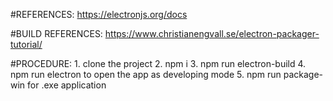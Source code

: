 #REFERENCES:
    https://electronjs.org/docs

#BUILD REFERENCES:
    https://www.christianengvall.se/electron-packager-tutorial/

#PROCEDURE:
    1. clone the project
    2. npm i
    3. npm run electron-build
    4. npm run electron to open the app as developing mode
    5. npm run package-win for .exe application